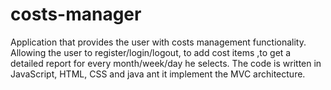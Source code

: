 # costs-manager
Application that provides the user with costs management functionality.
Allowing the user to register/login/logout, to add cost items ,to get a detailed report for every month/week/day he selects.
The code is written in JavaScript, HTML, CSS and java ant it  implement the MVC architecture. 

